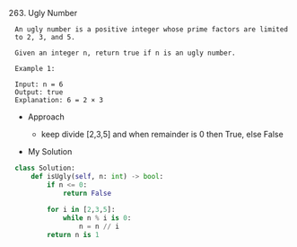 263. Ugly Number

```
An ugly number is a positive integer whose prime factors are limited to 2, 3, and 5.

Given an integer n, return true if n is an ugly number.
```

```
Example 1:

Input: n = 6
Output: true
Explanation: 6 = 2 × 3
```


- Approach
  - keep divide [2,3,5] and when remainder is 0 then True, else False

- My Solution
```python
class Solution:
    def isUgly(self, n: int) -> bool:
        if n <= 0:
            return False
        
        for i in [2,3,5]:
            while n % i is 0:
                n = n // i
        return n is 1
```
